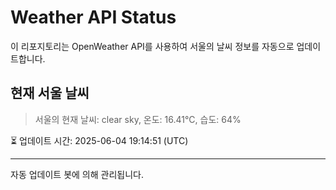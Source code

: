 
# Weather API Status

이 리포지토리는 OpenWeather API를 사용하여 서울의 날씨 정보를 자동으로 업데이트합니다.

## 현재 서울 날씨
> 서울의 현재 날씨: clear sky, 온도: 16.41°C, 습도: 64%

⏳ 업데이트 시간: 2025-06-04 19:14:51 (UTC)

---
자동 업데이트 봇에 의해 관리됩니다.
